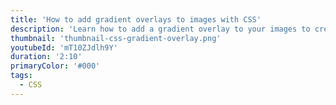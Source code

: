 ```yaml
---
title: 'How to add gradient overlays to images with CSS'
description: 'Learn how to add a gradient overlay to your images to create a nice modern effect.'
thumbnail: 'thumbnail-css-gradient-overlay.png'
youtubeId: 'mT10ZJdlh9Y'
duration: '2:10'
primaryColor: '#000'
tags:
  - CSS
---
```

